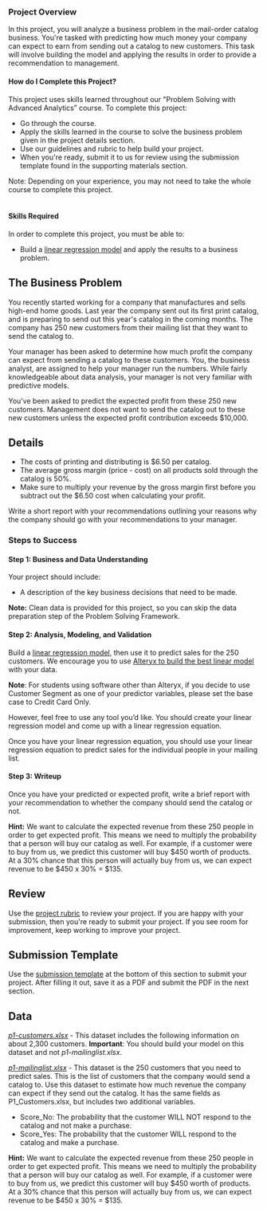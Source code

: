 ### Project Overview

In this project, you will analyze a business problem in the mail-order catalog business. You're tasked with predicting how much money your company can expect to earn from sending out a catalog to new customers. This task will involve building the model and applying the results in order to provide a recommendation to management.

#### How do I Complete this Project?
This project uses skills learned throughout our "Problem Solving with Advanced Analytics” course. To complete this project:
* Go through the course.
* Apply the skills learned in the course to solve the business problem given in the project details section. 
* Use our guidelines and rubric to help build your project.
* When you're ready, submit it to us for review using the submission template found in the supporting materials section.

Note: Depending on your experience, you may not need to take the whole course to complete this project.
<br></br>

#### Skills Required
In order to complete this project, you must be able to:
* Build a [linear regression model](https://classroom.udacity.com/nanodegrees/nd008/parts/c0b53068-1239-4f01-82bf-24886872f48e/modules/bf705147-0d7c-4492-842a-698a6410a8a3/lessons/4e33b70a-72a4-47cb-959a-28632ae6aaff/concepts/50223fb9-0a0a-4672-ba4c-deef74ebcc19#) and apply the results to a business problem.

## The Business Problem

You recently started working for a company that manufactures and sells high-end home goods.  Last year the company sent out its first print catalog, and is preparing to send out this year's catalog in the coming months. The company has 250 new customers from their mailing list that they want to send the catalog to.

Your manager has been asked to determine how much profit the company can expect from sending a catalog to these customers. You, the business analyst, are assigned to help your manager run the numbers. While fairly knowledgeable about data analysis, your manager is not very familiar with predictive models. 

You’ve been asked to predict the expected profit from these 250 new customers. Management does not want to send the catalog out to these new customers unless the expected profit contribution exceeds $10,000.

## Details

* The costs of printing and distributing is $6.50 per catalog. 
* The average gross margin (price - cost) on all products sold through the catalog is 50%.
* Make sure to multiply your revenue by the gross margin first before you subtract out the $6.50 cost when calculating your profit.

Write a short report with your recommendations outlining your reasons why the company should go with your recommendations to your manager.

<h3>Steps to Success</h3>
<h4>Step 1: Business and Data Understanding</h4>

Your project should include:
* A description of the key business decisions that need to be made.  

**Note:** Clean data is provided for this project, so you can skip the data preparation step of the Problem Solving Framework.

<h4>Step 2: Analysis, Modeling, and Validation</h4>

Build a [linear regression model](https://classroom.udacity.com/courses/ud976/lessons/4e33b70a-72a4-47cb-959a-28632ae6aaff/concepts/50223fb9-0a0a-4672-ba4c-deef74ebcc19), then use it to predict sales for the 250 customers. We encourage you to use [Alteryx to build the best linear model](https://classroom.udacity.com/courses/ud976/lessons/4e33b70a-72a4-47cb-959a-28632ae6aaff/concepts/cd0c2143-7268-4c76-8cf5-310be222da59) with your data. 

**Note**: For students using software other than Alteryx, if you decide to use Customer Segment as one of your predictor variables, please set the base case to Credit Card Only.

However, feel free to use any tool you’d like. You should create your linear regression model and come up with a linear regression equation.

Once you have your linear regression equation, you should use your linear regression equation to predict sales for the individual people in your mailing list. 

<h4>Step 3: Writeup</h4>
Once you have your predicted or expected profit, write a brief report with your recommendation to whether the company should send the catalog or not.

**Hint:** We want to calculate the expected revenue from these 250 people in order to get expected profit. This means we need to multiply the probability that a person will buy our catalog as well. For example, if a customer were to buy from us, we predict this customer will buy $450 worth of products. At a 30% chance that this person will actually buy from us, we can expect revenue to be $450 x 30% = $135.

## Review

Use the [project rubric](https://review.udacity.com/#!/rubrics/186/view) to review your project. If you are happy with your submission, then you're ready to submit your project. If you see room for improvement, keep working to improve your project.

## Submission Template

Use the [submission template](https://d17h27t6h515a5.cloudfront.net/topher/2016/October/581389d2_submissiontemplate/submissiontemplate.docx) at the bottom of this section to submit your project.  After filling it out, save it as a PDF and submit the PDF in the next section.

## Data
*[p1-customers.xlsx](https://d17h27t6h515a5.cloudfront.net/topher/2016/July/578d24c0_p1-customers/p1-customers.xlsx)* - This dataset includes the following information on about 2,300 customers. **Important**: You should build your model on this dataset and not *p1-mailinglist.xlsx*. 

*[p1-mailinglist.xlsx](https://d17h27t6h515a5.cloudfront.net/topher/2016/July/5790023a_p1-mailinglist/p1-mailinglist.csv)* - This dataset is the 250 customers that you need to predict sales. This is the list of customers that the company would send a catalog to. Use this dataset to estimate how much revenue the company can expect if they send out the catalog. It has the same fields as P1_Customers.xlsx, but includes two additional variables. 	
* Score_No: The probability that the customer WILL NOT respond to the catalog and not make a purchase.
* Score_Yes: The probability that the customer WILL respond to the catalog and make a purchase.

**Hint:** We want to calculate the expected revenue from these 250 people in order to get expected profit. This means we need to multiply the probability that a person will buy our catalog as well. For example, if a customer were to buy from us, we predict this customer will buy $450 worth of products. At a 30% chance that this person will actually buy from us, we can expect revenue to be $450 x 30% = $135.
